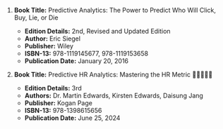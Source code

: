 1. **Book Title:** Predictive Analytics: The Power to Predict Who Will Click, Buy, Lie, or Die
   - **Edition Details:** 2nd, Revised and Updated Edition
   - **Author:** Eric Siegel
   - **Publisher:** Wiley
   - **ISBN-13:** 978-1119145677, 978-1119153658
   - **Publication Date:** January 20, 2016

2. **Book Title:** Predictive HR Analytics: Mastering the HR Metric 🚨🚨🚨🚨🚨
   - **Edition Details:** 3rd
   - **Authors:** Dr. Martin Edwards, Kirsten Edwards, Daisung Jang
   - **Publisher:** Kogan Page
   - **ISBN-13:** 978-1398615656
   - **Publication Date:** June 25, 2024
